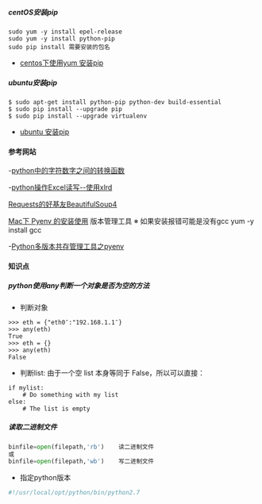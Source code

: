 ##### centOS安装pip

````
sudo yum -y install epel-release
sudo yum -y install python-pip
sudo pip install 需要安装的包名
````

- [centos下使用yum 安装pip](http://www.cnblogs.com/Rsean/p/5635904.html)



##### ubuntu安装pip

````
$ sudo apt-get install python-pip python-dev build-essential 
$ sudo pip install --upgrade pip 
$ sudo pip install --upgrade virtualenv 
````

- [ubuntu 安装pip](http://blog.csdn.net/lmmilove/article/details/44470585)





#### 参考网站

-[python中的字符数字之间的转换函数](http://www.cnblogs.com/wuxiangli/p/6046800.html)

-[python操作Excel读写--使用xlrd](http://www.cnblogs.com/lhj588/archive/2012/01/06/2314181.html)

[Requests的好基友BeautifulSoup4](https://mp.weixin.qq.com/s/k_wQWkb3BieR3dtL-9Tr8A)

[Mac下 Pyenv 的安装使用](https://www.jianshu.com/p/cea9259d87df) 版本管理工具  ※  如果安装报错可能是没有gcc   yum -y install gcc

-[Python多版本共存管理工具之pyenv](http://www.cnblogs.com/ZhangRuoXu/p/6367084.html)



#### 知识点

#####  python使用any判断一个对象是否为空的方法

- 判断对象

````shell
>>> eth = {"eth0″:"192.168.1.1″}
>>> any(eth)
True
>>> eth = {}
>>> any(eth)
False
````

- 判断list: 由于一个空 list 本身等同于 False，所以可以直接：

````shell
if mylist:
    # Do something with my list
else:
    # The list is empty
````

#####  读取二进制文件

````python
binfile=open(filepath,'rb')    读二进制文件
或
binfile=open(filepath,'wb')    写二进制文件
````



- 指定python版本

````python
#!/usr/local/opt/python/bin/python2.7
````

















